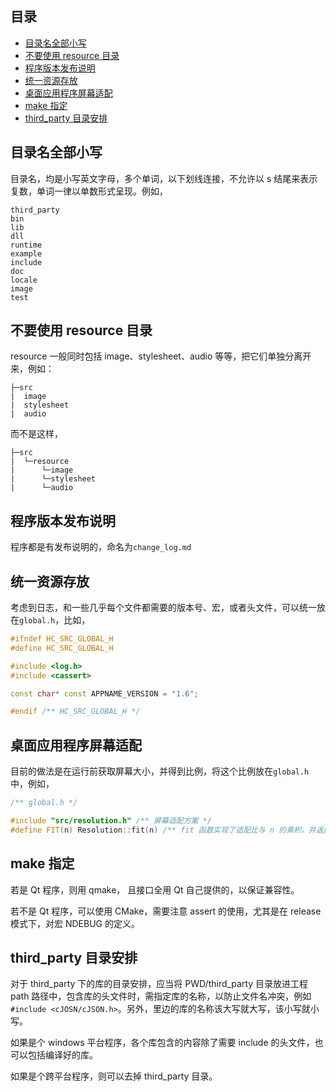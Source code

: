 ## 目录

- [目录名全部小写](#目录名全部小写)
- [不要使用 resource 目录](#不要使用-resource-目录)
- [程序版本发布说明](#程序版本发布说明)
- [统一资源存放](#统一资源存放)
- [桌面应用程序屏幕适配](#桌面应用程序屏幕适配放)
- [make 指定](#make-指定)
- [third_party 目录安排](#third_party-目录安排)

## 目录名全部小写

目录名，均是小写英文字母，多个单词，以下划线连接，不允许以 s 结尾来表示复数，单词一律以单数形式呈现。例如，

```
third_party
bin
lib
dll
runtime
example
include
doc
locale
image
test
```

## 不要使用 resource 目录

resource 一般同时包括 image、stylesheet、audio 等等，把它们单独分离开来，例如：

```
├─src
|  image
|  stylesheet
|  audio
```

而不是这样，

```
├─src
|  └─resource
|      └─image
|      └─stylesheet
|      └─audio
```

## 程序版本发布说明

程序都是有发布说明的，命名为`change_log.md`

## 统一资源存放

考虑到日志，和一些几乎每个文件都需要的版本号、宏，或者头文件，可以统一放在`global.h`，比如，

```c++
#ifndef HC_SRC_GLOBAL_H
#define HC_SRC_GLOBAL_H

#include <log.h>
#include <cassert>

const char* const APPNAME_VERSION = "1.6";

#endif /** HC_SRC_GLOBAL_H */
```

## 桌面应用程序屏幕适配

目前的做法是在运行前获取屏幕大小，并得到比例，将这个比例放在`global.h`中，例如，

```c++
/** global.h */

#include "src/resolution.h" /** 屏幕适配方案 */
#define FIT(n) Resolution::fit(n) /** fit 函数实现了适配比与 n 的乘积，并返回一个 int */
```

## make 指定

若是 Qt 程序，则用 qmake， 且接口全用 Qt 自己提供的，以保证兼容性。

若不是 Qt 程序，可以使用 CMake，需要注意 assert 的使用，尤其是在 release 模式下，对宏 NDEBUG 的定义。

## third_party 目录安排

对于 third_party 下的库的目录安排，应当将 PWD/third_party 目录放进工程 path 路径中，包含库的头文件时，需指定库的名称，以防止文件名冲突，例如`#include <cJOSN/cJSON.h>`。另外，里边的库的名称该大写就大写，该小写就小写。

如果是个 windows 平台程序，各个库包含的内容除了需要 include 的头文件，也可以包括编译好的库。

如果是个跨平台程序，则可以去掉 third_party 目录。
